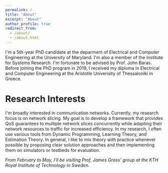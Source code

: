 ```yaml
---
permalink: /
title: "About"
excerpt: "About"
author_profile: true
redirect_from: 
  - /about/
  - /about.html
---
```


I'm a 5th-year PhD candidate at the deparment of Electrical and Computer Engineering at the University of Maryland. I'm also a member of the Institute for Systems Research. I'm fortunate to be advised by Prof. John Baras. Before joining the PhD program in 2019, I received my diploma in Electrical and Computer Engineering at the Aristotle Univerisity of Thessaloniki in Greece.

# Research Interests

I'm broadly interested in communication networks. Currently, my research focus is on network slicing. My goal is to develop a framework that provides QoS guarantees to multiple network slices concurrently while adapting their network resources to traffic for increased efficiency. In my research, I often use various tools from Dynamic Programming, Learning Theory, and Estimation Theory. In general, I like to mix theory with practice whenever possible by proposing clear solution approaches and then implementing them on simulators or testbeds for evaluation. 


_From February to May, I'll be visiting Prof. James Gross' group at the KTH Royal Institute of Technology in Sweden._
